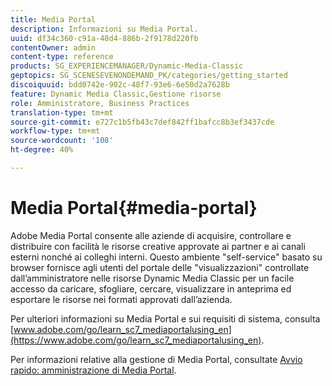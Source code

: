```yaml
---
title: Media Portal
description: Informazioni su Media Portal.
uuid: df34c360-c91a-48d4-886b-2f9178d220fb
contentOwner: admin
content-type: reference
products: SG_EXPERIENCEMANAGER/Dynamic-Media-Classic
geptopics: SG_SCENESEVENONDEMAND_PK/categories/getting_started
discoiquuid: bdd0742e-902c-48f7-93e6-6e50d2a7628b
feature: Dynamic Media Classic,Gestione risorse
role: Amministratore, Business Practices
translation-type: tm+mt
source-git-commit: e727c1b5fb43c7def842ff1bafcc8b3ef3437cde
workflow-type: tm+mt
source-wordcount: '108'
ht-degree: 40%

---
```



# Media Portal{#media-portal}

Adobe Media Portal consente alle aziende di acquisire, controllare e distribuire con facilità le risorse creative approvate ai partner e ai canali esterni nonché ai colleghi interni. Questo ambiente &quot;self-service&quot; basato su browser fornisce agli utenti del portale delle &quot;visualizzazioni&quot; controllate dall’amministratore nelle risorse Dynamic Media Classic per un facile accesso da caricare, sfogliare, cercare, visualizzare in anteprima ed esportare le risorse nei formati approvati dall’azienda.

Per ulteriori informazioni su Media Portal e sui requisiti di sistema, consulta [www.adobe.com/go/learn_sc7_mediaportalusing_en](https://www.adobe.com/go/learn_sc7_mediaportalusing_en).

Per informazioni relative alla gestione di Media Portal, consultate [Avvio rapido: amministrazione di Media Portal](quick-start-media-portal-administration.md#quick_start_media_portal_administration).
